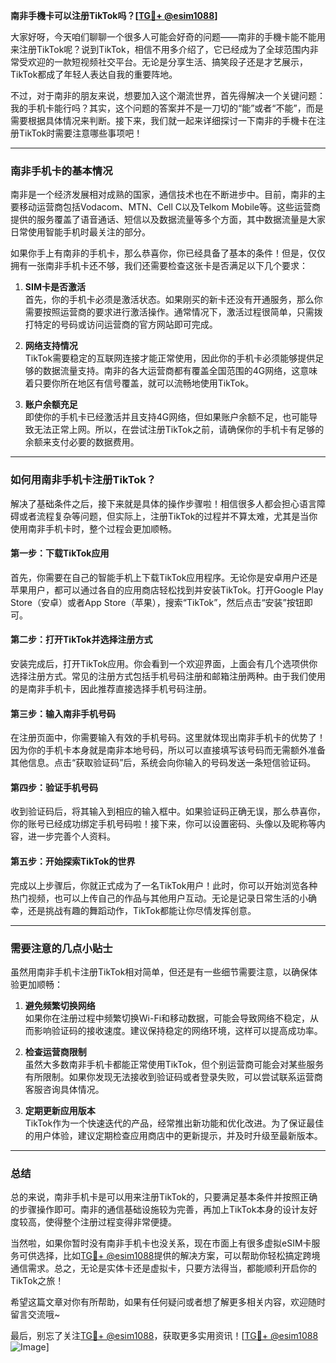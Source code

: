 **南非手機卡可以注册TikTok吗？[[TG💪+ @esim1088](https://t.me/s/esim1088)]**

大家好呀，今天咱们聊聊一个很多人可能会好奇的问题——南非的手機卡能不能用来注册TikTok呢？说到TikTok，相信不用多介绍了，它已经成为了全球范围内非常受欢迎的一款短视频社交平台。无论是分享生活、搞笑段子还是才艺展示，TikTok都成了年轻人表达自我的重要阵地。

不过，对于南非的朋友来说，想要加入这个潮流世界，首先得解决一个关键问题：我的手机卡能行吗？其实，这个问题的答案并不是一刀切的“能”或者“不能”，而是需要根据具体情况来判断。接下来，我们就一起来详细探讨一下南非的手機卡在注册TikTok时需要注意哪些事项吧！

---

### **南非手机卡的基本情况**

南非是一个经济发展相对成熟的国家，通信技术也在不断进步中。目前，南非的主要移动运营商包括Vodacom、MTN、Cell C以及Telkom Mobile等。这些运营商提供的服务覆盖了语音通话、短信以及数据流量等多个方面，其中数据流量是大家日常使用智能手机时最关注的部分。

如果你手上有南非的手机卡，那么恭喜你，你已经具备了基本的条件！但是，仅仅拥有一张南非手机卡还不够，我们还需要检查这张卡是否满足以下几个要求：

1. **SIM卡是否激活**  
   首先，你的手机卡必须是激活状态。如果刚买的新卡还没有开通服务，那么你需要按照运营商的要求进行激活操作。通常情况下，激活过程很简单，只需拨打特定的号码或访问运营商的官方网站即可完成。

2. **网络支持情况**  
   TikTok需要稳定的互联网连接才能正常使用，因此你的手机卡必须能够提供足够的数据流量支持。南非的各大运营商都有覆盖全国范围的4G网络，这意味着只要你所在地区有信号覆盖，就可以流畅地使用TikTok。

3. **账户余额充足**  
   即使你的手机卡已经激活并且支持4G网络，但如果账户余额不足，也可能导致无法正常上网。所以，在尝试注册TikTok之前，请确保你的手机卡有足够的余额来支付必要的数据费用。

---

### **如何用南非手机卡注册TikTok？**

解决了基础条件之后，接下来就是具体的操作步骤啦！相信很多人都会担心语言障碍或者流程复杂等问题，但实际上，注册TikTok的过程并不算太难，尤其是当你使用南非手机卡时，整个过程会更加顺畅。

#### **第一步：下载TikTok应用**
首先，你需要在自己的智能手机上下载TikTok应用程序。无论你是安卓用户还是苹果用户，都可以通过各自的应用商店轻松找到并安装TikTok。打开Google Play Store（安卓）或者App Store（苹果），搜索“TikTok”，然后点击“安装”按钮即可。

#### **第二步：打开TikTok并选择注册方式**
安装完成后，打开TikTok应用。你会看到一个欢迎界面，上面会有几个选项供你选择注册方式。常见的注册方式包括手机号码注册和邮箱注册两种。由于我们使用的是南非手机卡，因此推荐直接选择手机号码注册。

#### **第三步：输入南非手机号码**
在注册页面中，你需要输入有效的手机号码。这里就体现出南非手机卡的优势了！因为你的手机卡本身就是南非本地号码，所以可以直接填写该号码而无需额外准备其他信息。点击“获取验证码”后，系统会向你输入的号码发送一条短信验证码。

#### **第四步：验证手机号码**
收到验证码后，将其输入到相应的输入框中。如果验证码正确无误，那么恭喜你，你的账号已经成功绑定手机号码啦！接下来，你可以设置密码、头像以及昵称等内容，进一步完善个人资料。

#### **第五步：开始探索TikTok的世界**
完成以上步骤后，你就正式成为了一名TikTok用户！此时，你可以开始浏览各种热门视频，也可以上传自己的作品与其他用户互动。无论是记录日常生活的小确幸，还是挑战有趣的舞蹈动作，TikTok都能让你尽情发挥创意。

---

### **需要注意的几点小贴士**

虽然用南非手机卡注册TikTok相对简单，但还是有一些细节需要注意，以确保体验更加顺畅：

1. **避免频繁切换网络**  
   如果你在注册过程中频繁切换Wi-Fi和移动数据，可能会导致网络不稳定，从而影响验证码的接收速度。建议保持稳定的网络环境，这样可以提高成功率。

2. **检查运营商限制**  
   虽然大多数南非手机卡都能正常使用TikTok，但个别运营商可能会对某些服务有所限制。如果你发现无法接收到验证码或者登录失败，可以尝试联系运营商客服咨询具体情况。

3. **定期更新应用版本**  
   TikTok作为一个快速迭代的产品，经常推出新功能和优化改进。为了保证最佳的用户体验，建议定期检查应用商店中的更新提示，并及时升级至最新版本。

---

### **总结**

总的来说，南非手机卡是可以用来注册TikTok的，只要满足基本条件并按照正确的步骤操作即可。南非的通信基础设施较为完善，再加上TikTok本身的设计友好度较高，使得整个注册过程变得非常便捷。

当然啦，如果你暂时没有南非手机卡也没关系，现在市面上有很多虚拟eSIM卡服务可供选择，比如[TG💪+ @esim1088](https://t.me/s/esim1088)提供的解决方案，可以帮助你轻松搞定跨境通信需求。总之，无论是实体卡还是虚拟卡，只要方法得当，都能顺利开启你的TikTok之旅！

希望这篇文章对你有所帮助，如果有任何疑问或者想了解更多相关内容，欢迎随时留言交流哦~  

最后，别忘了关注[TG💪+ @esim1088](https://t.me/s/esim1088)，获取更多实用资讯！[[TG💪+ @esim1088](https://t.me/s/esim1088) ![Image](https://i.postimg.cc/4NQfJmqS/Snipaste-2025-05-13-00-14-12.png)]
